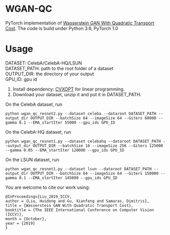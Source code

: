 # WGAN-QC
PyTorch implementation of [Wasserstein GAN With Quadratic Transport Cost](http://openaccess.thecvf.com/content_ICCV_2019/html/Liu_Wasserstein_GAN_With_Quadratic_Transport_Cost_ICCV_2019_paper.html).
The code is build under Python 3.6, PyTorch 1.0
# Usage
DATASET: CelebA/CelebA-HQ/LSUN <br>
DATASET_PATH: path to the root folder of a dataset <br>
OUTPUT_DIR: the directory of your output <br>
GPU_ID: gpu id
1. Install dependency: [CVXOPT](https://cvxopt.org/) for linear programming. <br> 
2. Download your dataset, unzip it and put it in DATASET_PATH. <br>

On the CelebA dataset, run 
```
python wgan_qc_resnet2.py --dataset celeba --dataroot DATASET_PATH --output_dir OUTPUT_DIR --batchSize 64 --imageSize 64 --Giters 60000 --gamma 0.1 --EMA_startIter 55000 --gpu_ids GPU_ID
```

On the CelebA-HQ dataset, run
```
python wgan_qc_resnet1.py --dataset celebahq --dataroot DATASET_PATH --output_dir OUTPUT_DIR --batchSize 16 --imageSize 256 --Giters 125000 --gamma 0.05 --EMA_startIter 120000 --gpu_ids GPU_ID
```

On the LSUN dataset, run
```
python wgan_qc_resnet1.py --dataset lsun --dataroot DATASET_PATH --output_dir OUTPUT_DIR --batchSize 64 --imageSize 64 --Giters 150000 --gamma 0.1 --EMA_startIter 145000 --gpu_ids GPU_ID
```

You are welcome to cite our work using:
```
@InProceedings{Liu_2019_ICCV,
author = {Liu, Huidong and Gu, Xianfeng and Samaras, Dimitris},
title = {Wasserstein GAN With Quadratic Transport Cost},
booktitle = {The IEEE International Conference on Computer Vision (ICCV)},
month = {October},
year = {2019}
}
```
